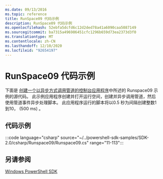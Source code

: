 ```yaml
---
ms.date: 09/13/2016
ms.topic: reference
title: RunSpace09 代码示例
description: RunSpace09 代码示例
ms.openlocfilehash: 52ebfa5dcfd6c12d2ded78a41a6090caa5087149
ms.sourcegitcommit: ba7315a496986451cfc1296b659d73ea2373d3f0
ms.translationtype: MT
ms.contentlocale: zh-CN
ms.lasthandoff: 12/10/2020
ms.locfileid: "92654197"
---
```

# <a name="runspace09-code-sample"></a>RunSpace09 代码示例

下面是 [创建一个以异步方式调用管道的控制台应用程序](https://msdn.microsoft.com/198c1c94-2a06-457e-93ce-c0d910618e47)中所述的 Runspace09 示例的源代码。
此示例应用程序创建并打开运行空间，创建并异步调用管道，然后使用管道事件异步处理脚本。 此应用程序运行的脚本将以0.5 秒为间隔创建整数1到10， (500 ms) 。

## <a name="code-sample"></a>代码示例

:::code language="csharp" source="~/../powershell-sdk-samples/SDK-2.0/csharp/Runspace09/Runspace09.cs" range="11-113":::

## <a name="see-also"></a>另请参阅

[Windows PowerShell SDK](../windows-powershell-reference.md)
